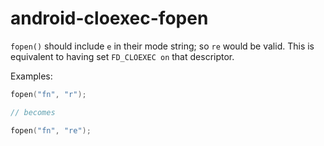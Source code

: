 # android-cloexec-fopen

`fopen()` should include `e` in their mode string; so `re` would be
valid. This is equivalent to having set `FD_CLOEXEC on` that descriptor.

Examples:

```c++
fopen("fn", "r");

// becomes

fopen("fn", "re");
```
